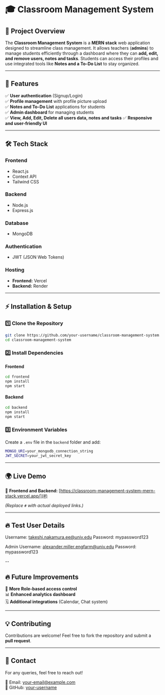 # 🎓 Classroom Management System  

## 📌 Project Overview  

The **Classroom Management System** is a **MERN stack** web application designed to streamline class management. It allows teachers (**admins**) to manage students efficiently through a dashboard where they can **add, edit, and remove users, notes and tasks**. Students can access their profiles and use integrated tools like **Notes and a To-Do List** to stay organized.  

---

## 🚀 Features  

✅ **User authentication** (Signup/Login)  
✅ **Profile management** with profile picture upload  
✅ **Notes and To-Do List** applications for students  
✅ **Admin dashboard** for managing students  
✅ **View, Add, Edit, Delete all users data, notes and tasks**
✅ **Responsive and user-friendly UI**  

---

## 🛠️ Tech Stack  

### **Frontend**  
- React.js  
- Context API  
- Tailwind CSS  

### **Backend**  
- Node.js  
- Express.js  

### **Database**  
- MongoDB  

### **Authentication**  
- JWT (JSON Web Tokens)  

### **Hosting**  
- **Frontend:** Vercel  
- **Backend:** Render  

---
<!---
## 📸 Screenshots  

1️⃣ **Home Page** – Shows login/signup options.  
   ![Home Page](./screenshots/homepage.png)  

2️⃣ **Login Page** – User authentication.  
   ![Login Page](./screenshots/login.png)  

3️⃣ **User Dashboard** – Displays options like Notes & To-Do List.  
   ![User Dashboard](./screenshots/user-dashboard.png)  

4️⃣ **Admin Panel** – Overview of all users.  
   ![Admin Panel](./screenshots/admin-panel.png)  

5️⃣ **Add User Modal** – Popup form to add a new user.  
   ![Add User Modal](./screenshots/add-user-modal.png)  

6️⃣ **Edit User Modal** – Form to edit user details.  
   ![Edit User Modal](./screenshots/edit-user-modal.png)  

7️⃣ **Delete Confirmation Modal** – Prompt before deleting a user.  
   ![Delete Modal](./screenshots/delete-modal.png)  

_(Save your screenshots in a `screenshots/` folder in the repo and replace the placeholder paths above.)_  

---
-->

## ⚡ Installation & Setup  

### 1️⃣ Clone the Repository  

```sh
git clone https://github.com/your-username/classroom-management-system.git
cd classroom-management-system
```

### 2️⃣ Install Dependencies  

#### Frontend  

```sh
cd frontend
npm install
npm start
```

#### Backend  

```sh
cd backend
npm install
npm start
```

### 3️⃣ Environment Variables  

Create a `.env` file in the `backend` folder and add:  

```sh
MONGO_URI=your_mongodb_connection_string
JWT_SECRET=your_jwt_secret_key
```

---

## 🌍 Live Demo  

🔗 **Frontend and Backend:** [https://classroom-management-system-mern-stack.vercel.app/](#)  

_(Replace `#` with actual deployed links.)_  

---

## 🔥 Test User Details

Username: takeshi.nakamura.ee@univ.edu
Password: mypassword123

Admin Username: alexander.miller.engfarm@univ.edu
Password: mypassword123

--

## 🔥 Future Improvements  

🚀 **More Role-based access control**  
📊 **Enhanced analytics dashboard**  
🗓️ **Additional integrations** (Calendar, Chat system)  

---


## 💡 Contributing  

Contributions are welcome! Feel free to fork the repository and submit a **pull request**.  

---

## 📩 Contact  

For any queries, feel free to reach out!  

📧 Email: your-email@example.com  
🐙 GitHub: [your-username](https://github.com/your-username)  
